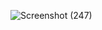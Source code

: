 
![Screenshot (247)](https://user-images.githubusercontent.com/61619271/225932517-c2d35d98-e6c9-4146-bda2-180c8b9c7758.png)
